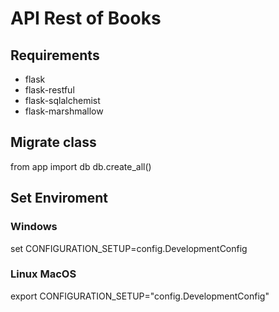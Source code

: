 # API Rest of Books

## Requirements

- flask
- flask-restful
- flask-sqlalchemist
- flask-marshmallow


## Migrate class

from app import db
db.create_all()

## Set Enviroment

### Windows
set CONFIGURATION_SETUP=config.DevelopmentConfig

### Linux MacOS

export CONFIGURATION_SETUP="config.DevelopmentConfig"